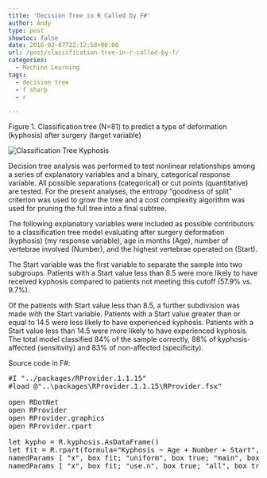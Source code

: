 ```yaml
---
title: 'Decision Tree in R Called by F#'
author: Andy
type: post
showtoc: false
date: 2016-02-07T22:12:58+00:00
url: /post/classification-tree-in-r-called-by-f/
categories:
  - Machine Learning
tags:
  - decision tree
  - f sharp
  - r

---
```

Figure 1. Classification tree (N=81) to predict a type of deformation (kyphosis) after surgery (target variable)

![Classification Tree Kyphosis](/post/images/Tree_Kyphosis.png)

Decision tree analysis was performed to test nonlinear relationships among a series of explanatory variables and a binary, categorical response variable. All possible separations (categorical) or cut points (quantitative) are tested. For the present analyses, the entropy &ldquo;goodness of split&rdquo; criterion was used to grow the tree and a cost complexity algorithm was used for pruning the full tree into a final subtree.

The following explanatory variables were included as possible contributors to a classification tree model evaluating after surgery deformation (kyphosis) (my response variable), age in months (Age), number of vertebrae involved (Number), and the highest vertebrae operated on (Start).

The Start variable was the first variable to separate the sample into two subgroups. Patients with a Start value less than 8.5 were more likely to have received kyphosis compared to patients not meeting this cutoff (57.9% vs. 9.7%).

Of the patients with Start value less than 8.5, a further subdivision was made with the Start variable. Patients with a Start value greater than or equal to 14.5 were less likely to have experienced kyphosis. Patients with a Start value less than 14.5 were more likely to have experienced kyphosis. The total model classified 84% of the sample correctly, 88% of kyphosis-affected (sensitivity) and 83% of non-affected (specificity).

Source code in F#:

<pre>#I "../packages/RProvider.1.1.15"
#load @"..\packages\RProvider.1.1.15\RProvider.fsx"

open RDotNet
open RProvider
open RProvider.graphics
open RProvider.rpart

let kypho = R.kyphosis.AsDataFrame()
let fit = R.rpart(formula="Kyphosis ~ Age + Number + Start", method="class", data=kypho)
namedParams [ "x", box fit; "uniform", box true; "main", box "Classification Tree for Kyphosis" ] |> R.plot
namedParams [ "x", box fit; "use.n", box true; "all", box true; "cex", box 0.8 ] |> R.text
</pre>